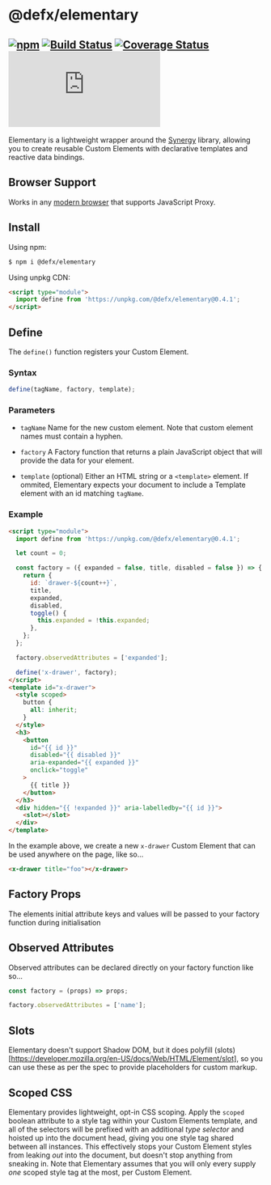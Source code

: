 # @defx/elementary

## [![npm](https://img.shields.io/npm/v/@defx/elementary.svg)](http://npm.im/@defx/elementary) [![Build Status](https://travis-ci.com/defx/elementary.svg?branch=main)](https://travis-ci.com/defx/elementary) [![Coverage Status](https://coveralls.io/repos/github/defx/elementary/badge.svg?branch=main)](https://coveralls.io/github/defx/elementary?branch=main) [![gzip size](https://img.badgesize.io/https://unpkg.com/@defx/elementary/dist/elementary.min.js?compression=gzip&label=gzip)]()

Elementary is a lightweight wrapper around the [Synergy](https://github.com/defx/synergy) library, allowing you to create reusable Custom Elements with declarative templates and reactive data bindings.

## Browser Support

Works in any [modern browser](https://caniuse.com/mdn-javascript_builtins_proxy_proxy) that supports JavaScript Proxy.

## Install

Using npm:

```bash
$ npm i @defx/elementary
```

Using unpkg CDN:

```html
<script type="module">
  import define from 'https://unpkg.com/@defx/elementary@0.4.1';
</script>
```

## Define

The `define()` function registers your Custom Element.

### Syntax

```js
define(tagName, factory, template);
```

### Parameters

- `tagName` Name for the new custom element. Note that custom element names must contain a hyphen.

- `factory` A Factory function that returns a plain JavaScript object that will provide the data for your element.

- `template` (optional) Either an HTML string or a `<template>` element. If ommited, Elementary expects your document to include a Template element with an id matching `tagName`.

### Example

```html
<script type="module">
  import define from 'https://unpkg.com/@defx/elementary@0.4.1';

  let count = 0;

  const factory = ({ expanded = false, title, disabled = false }) => {
    return {
      id: `drawer-${count++}`,
      title,
      expanded,
      disabled,
      toggle() {
        this.expanded = !this.expanded;
      },
    };
  };

  factory.observedAttributes = ['expanded'];

  define('x-drawer', factory);
</script>
<template id="x-drawer">
  <style scoped>
    button {
      all: inherit;
    }
  </style>
  <h3>
    <button
      id="{{ id }}"
      disabled="{{ disabled }}"
      aria-expanded="{{ expanded }}"
      onclick="toggle"
    >
      {{ title }}
    </button>
  </h3>
  <div hidden="{{ !expanded }}" aria-labelledby="{{ id }}">
    <slot></slot>
  </div>
</template>
```

In the example above, we create a new `x-drawer` Custom Element that can be used anywhere on the page, like so...

```html
<x-drawer title="foo"></x-drawer>
```

## Factory Props

The elements initial attribute keys and values will be passed to your factory function during initialisation

## Observed Attributes

Observed attributes can be declared directly on your factory function like so...

```js
const factory = (props) => props;

factory.observedAttributes = ['name'];
```

## Slots

Elementary doesn't support Shadow DOM, but it does polyfill (slots)[https://developer.mozilla.org/en-US/docs/Web/HTML/Element/slot], so you can use these as per the spec to provide placeholders for custom markup.

## Scoped CSS

Elementary provides lightweight, opt-in CSS scoping. Apply the `scoped` boolean attribute to a style tag within your Custom Elements template, and all of the selectors will be prefixed with an additional _type selector_ and hoisted up into the document head, giving you one style tag shared between all instances. This effectively stops your Custom Element styles from leaking _out_ into the document, but doesn't stop anything from sneaking in. Note that Elementary assumes that you will only every supply _one_ scoped style tag at the most, per Custom Element.
